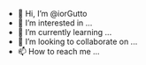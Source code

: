 - 👋 Hi, I’m @iorGutto
- 👀 I’m interested in ...
- 🌱 I’m currently learning ...
- 💞️ I’m looking to collaborate on ...
- 📫 How to reach me ...

<!---
iorGutto/iorGutto is a ✨ special ✨ repository because its `README.md` (this file) appears on your GitHub profile.
You can click the Preview link to take a look at your changes.
--->
